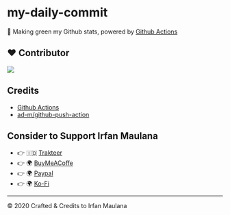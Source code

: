 # my-daily-commit

🌳 Making green my Github stats, powered by [Github Actions](https://github.com/features/actions)

## :heart: Contributor

<a href="https://github.com/sulaihasubi/daily-commit/graphs/contributors">
  <img src="https://contrib.rocks/image?repo=sulaihasubi/daily-commit" />
</a>



## Credits

- [Github Actions](https://github.com/features/actions)
- [ad-m/github-push-action](https://github.com/ad-m/github-push-action)

## Consider to Support Irfan Maulana

- 👉 🇮🇩 [Trakteer](https://trakteer.id/mazipan?utm_source=github)
- 👉 🌍 [BuyMeACoffe](https://www.buymeacoffee.com/mazipan?utm_source=github)
- 👉 🌍 [Paypal](https://www.paypal.me/mazipan?utm_source=github)
- 👉 🌍 [Ko-Fi](https://ko-fi.com/mazipan)

---

© 2020 Crafted & Credits to Irfan Maulana


